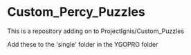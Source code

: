 # Custom_Percy_Puzzles
This is a repository adding on to ProjectIgnis/Custom_Puzzles

Add these to the 'single' folder in the YGOPRO folder
